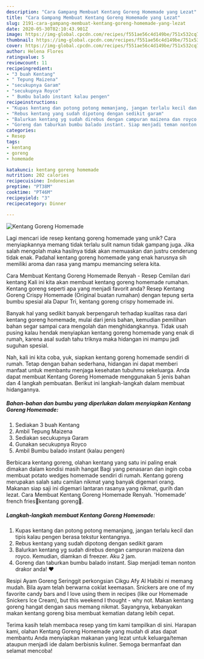 ```yaml
---
description: "Cara Gampang Membuat Kentang Goreng Homemade yang Lezat"
title: "Cara Gampang Membuat Kentang Goreng Homemade yang Lezat"
slug: 2191-cara-gampang-membuat-kentang-goreng-homemade-yang-lezat
date: 2020-05-30T02:10:43.901Z
image: https://img-global.cpcdn.com/recipes/f551ae56c4d149be/751x532cq70/kentang-goreng-homemade-foto-resep-utama.jpg
thumbnail: https://img-global.cpcdn.com/recipes/f551ae56c4d149be/751x532cq70/kentang-goreng-homemade-foto-resep-utama.jpg
cover: https://img-global.cpcdn.com/recipes/f551ae56c4d149be/751x532cq70/kentang-goreng-homemade-foto-resep-utama.jpg
author: Helena Flores
ratingvalue: 5
reviewcount: 11
recipeingredient:
- "3 buah Kentang"
- " Tepung Maizena"
- "secukupnya Garam"
- "secukupnya Royco"
- " Bumbu balado instant kalau pengen"
recipeinstructions:
- "Kupas kentang dan potong potong memanjang, jangan terlalu kecil dan tipis kalau pengen berasa tekstur kentangnya."
- "Rebus kentang yang sudah dipotong dengan sedikit garam"
- "Balurkan kentang yg sudah direbus dengan campuran maizena dan royco. Kemudian, diamkan di freezer. Aku 2 jam."
- "Goreng dan taburkan bumbu balado instant. Siap menjadi teman nonton drakor anda! ❤️"
categories:
- Resep
tags:
- kentang
- goreng
- homemade

katakunci: kentang goreng homemade 
nutrition: 202 calories
recipecuisine: Indonesian
preptime: "PT38M"
cooktime: "PT46M"
recipeyield: "3"
recipecategory: Dinner

---
```



![Kentang Goreng Homemade](https://img-global.cpcdn.com/recipes/f551ae56c4d149be/751x532cq70/kentang-goreng-homemade-foto-resep-utama.jpg)

Lagi mencari ide resep kentang goreng homemade yang unik? Cara menyiapkannya memang tidak terlalu sulit namun tidak gampang juga. Jika salah mengolah maka hasilnya tidak akan memuaskan dan justru cenderung tidak enak. Padahal kentang goreng homemade yang enak harusnya sih memiliki aroma dan rasa yang mampu memancing selera kita.

Cara Membuat Kentang Goreng Homemade Renyah - Resep Cemilan dari kentang Kali ini kita akan membuat kentang goreng homemade rumahan. Kentang goreng seperti apa yang menjadi favorit anda? Resep Kentang Goreng Crispy Homemade (Original buatan rumahan) dengan tepung serta bumbu spesial ala Dapur Tri, kentang goreng crispy homemade ini.

Banyak hal yang sedikit banyak berpengaruh terhadap kualitas rasa dari kentang goreng homemade, mulai dari jenis bahan, kemudian pemilihan bahan segar sampai cara mengolah dan menghidangkannya. Tidak usah pusing kalau hendak menyiapkan kentang goreng homemade yang enak di rumah, karena asal sudah tahu triknya maka hidangan ini mampu jadi suguhan spesial.


Nah, kali ini kita coba, yuk, siapkan kentang goreng homemade sendiri di rumah. Tetap dengan bahan sederhana, hidangan ini dapat memberi manfaat untuk membantu menjaga kesehatan tubuhmu sekeluarga. Anda dapat membuat Kentang Goreng Homemade menggunakan 5 jenis bahan dan 4 langkah pembuatan. Berikut ini langkah-langkah dalam membuat hidangannya.

<!--inarticleads1-->

##### Bahan-bahan dan bumbu yang diperlukan dalam menyiapkan Kentang Goreng Homemade:

1. Sediakan 3 buah Kentang
1. Ambil  Tepung Maizena
1. Sediakan secukupnya Garam
1. Gunakan secukupnya Royco
1. Ambil  Bumbu balado instant (kalau pengen)


Berbicara kentang goreng, olahan kentang yang satu ini paling enak dimakan dalam kondisi masih hangat Bagi yang penasaran dan ingin coba membuat potato wedges homemade sendiri di rumah. Kentang goreng merupakan salah satu camilan nikmat yang banyak digemari orang. Makanan siap saji ini digemari lantaran rasanya yang nikmat, gurih dan lezat. Cara Membuat Kentang Goreng Homemade Renyah. &#39;Homemade&#39; french fries🍟kentang goreng🍟. 

<!--inarticleads2-->

##### Langkah-langkah membuat Kentang Goreng Homemade:

1. Kupas kentang dan potong potong memanjang, jangan terlalu kecil dan tipis kalau pengen berasa tekstur kentangnya.
1. Rebus kentang yang sudah dipotong dengan sedikit garam
1. Balurkan kentang yg sudah direbus dengan campuran maizena dan royco. Kemudian, diamkan di freezer. Aku 2 jam.
1. Goreng dan taburkan bumbu balado instant. Siap menjadi teman nonton drakor anda! ❤️


Resipi Ayam Goreng Seringgit perkongsian Cikgu Afy Al Habibi ni memang mudah. Bila ayam telah berwarna coklat keemasan. Snickers are one of my favorite candy bars and I love using them in recipes (like our Homemade Snickers Ice Cream), but this weekend I thought - why not. Makan kentang goreng hangat dengan saus memang nikmat. Sayangnya, kebanyakan makan kentang goreng bisa membuat kematian datang lebih cepat. 

Terima kasih telah membaca resep yang tim kami tampilkan di sini. Harapan kami, olahan Kentang Goreng Homemade yang mudah di atas dapat membantu Anda menyiapkan makanan yang lezat untuk keluarga/teman ataupun menjadi ide dalam berbisnis kuliner. Semoga bermanfaat dan selamat mencoba!
